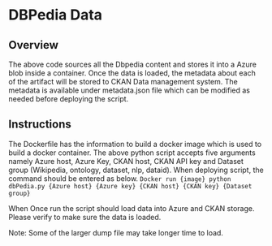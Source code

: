 # DBPedia Data
## Overview
The above code sources all the Dbpedia content and stores it into a Azure blob inside a container. Once the data is loaded, the metadata about each of the artifact will be stored to CKAN Data management system. The metadata is available under metadata.json file which can be modified as needed before deploying the script.

## Instructions
The Dockerfile has the information to build a docker image which is used to build a docker container. The above python script accepts five arguments namely Azure host, Azure Key, CKAN host, CKAN API key and Dataset group (Wikipedia, ontology, dataset, nlp, dataid).
When deploying script, the command should be entered as below.
`Docker run {image} python dbPedia.py {Azure host} {Azure key} {CKAN host} {CKAN key} {Dataset group}`

When Once run the script should load data into Azure and CKAN storage. Please verify to make sure the data is loaded. 

Note: Some of the larger dump file may take longer time to load. 

